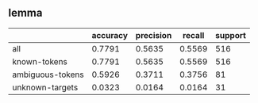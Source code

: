 
## lemma

|                  | accuracy | precision | recall | support |
|------------------|----------|-----------|--------|---------|
| all              | 0.7791   | 0.5635    | 0.5569 | 516     |
| known-tokens     | 0.7791   | 0.5635    | 0.5569 | 516     |
| ambiguous-tokens | 0.5926   | 0.3711    | 0.3756 | 81      |
| unknown-targets  | 0.0323   | 0.0164    | 0.0164 | 31      |

